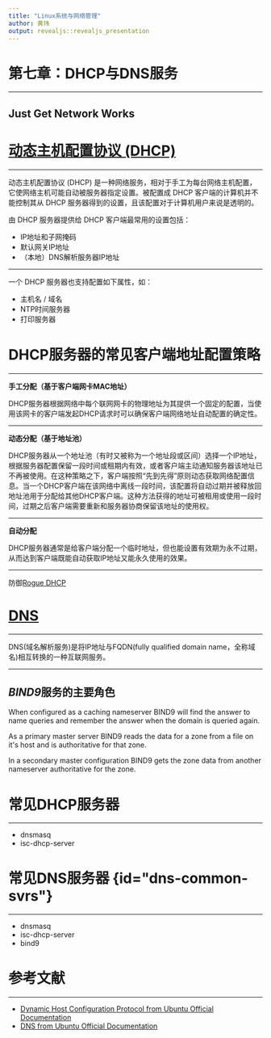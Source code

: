 ```yaml
---
title: "Linux系统与网络管理"
author: 黄玮
output: revealjs::revealjs_presentation
---
```


# 第七章：DHCP与DNS服务

---

## Just Get Network Works

# [动态主机配置协议 (DHCP)](https://help.ubuntu.com/lts/serverguide/dhcp.html)

---

动态主机配置协议 (DHCP) 是一种网络服务，相对于手工为每台网络主机配置，它使网络主机可能自动被服务器指定设置。被配置成 DHCP 客户端的计算机并不能控制其从 DHCP 服务器得到的设置，且该配置对于计算机用户来说是透明的。

由 DHCP 服务器提供给 DHCP 客户端最常用的设置包括：

* IP地址和子网掩码
* 默认网关IP地址
* （本地）DNS解析服务器IP地址

---

一个 DHCP 服务器也支持配置如下属性，如：

* 主机名 / 域名
* NTP时间服务器
* 打印服务器

# DHCP服务器的常见客户端地址配置策略

---

**手工分配（基于客户端网卡MAC地址）**

DHCP服务器根据网络中每个联网网卡的物理地址为其提供一个固定的配置，当使用该网卡的客户端发起DHCP请求时可以确保客户端网络地址自动配置的确定性。

---

**动态分配（基于地址池）**

DHCP服务器从一个地址池（有时又被称为一个地址段或区间）选择一个IP地址，根据服务器配置保留一段时间或租期内有效，或者客户端主动通知服务器该地址已不再被使用。在这种策略之下，客户端按照“先到先得”原则动态获取网络配置信息。当一个DHCP客户端在该网络中离线一段时间，该配置将自动过期并被释放回地址池用于分配给其他DHCP客户端。这种方法获得的地址可被租用或使用一段时间，过期之后客户端需要重新和服务器协商保留该地址的使用权。

---

**自动分配**

DHCP服务器通常是给客户端分配一个临时地址，但也能设置有效期为永不过期，从而达到客户端既能自动获取IP地址又能永久使用的效果。

---

防御[Rogue DHCP](https://en.wikipedia.org/wiki/Rogue_DHCP)

# [DNS](https://help.ubuntu.com/lts/serverguide/dns.html)

---

DNS(域名解析服务)是将IP地址与FQDN(fully qualified domain name，全称域名)相互转换的一种互联网服务。

---

## ***BIND9***服务的主要角色

When configured as a caching nameserver BIND9 will find the answer to name queries and remember the answer when the domain is queried again.

As a primary master server BIND9 reads the data for a zone from a file on it's host and is authoritative for that zone.

In a secondary master configuration BIND9 gets the zone data from another nameserver authoritative for the zone.

# 常见DHCP服务器

---

* dnsmasq
* isc-dhcp-server

# 常见DNS服务器 {id="dns-common-svrs"}

---

* dnsmasq
* isc-dhcp-server
* bind9

# 参考文献

---

* [Dynamic Host Configuration Protocol from Ubuntu Official Documentation](https://help.ubuntu.com/lts/serverguide/dhcp.html)
* [DNS from Ubuntu Official Documentation](https://help.ubuntu.com/lts/serverguide/dns.html)

